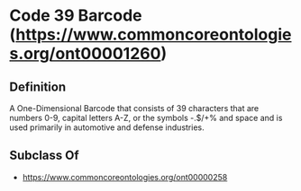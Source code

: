 # Code 39 Barcode (https://www.commoncoreontologies.org/ont00001260)

## Definition
A One-Dimensional Barcode that consists of 39 characters that are numbers 0-9, capital letters A-Z, or the symbols -.$/+% and space and is used primarily in automotive and defense industries.

## Subclass Of
- https://www.commoncoreontologies.org/ont00000258

